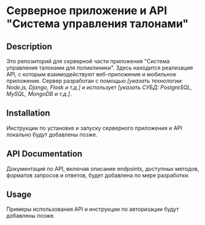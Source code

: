 # Серверное приложение и API "Система управления талонами"

## Description

Это репозиторий для серверной части приложения "Система управления талонами для поликлиники". Здесь находится реализация API, с которым взаимодействуют веб-приложение и мобильное приложение. Сервер разработан с помощью *[указать технологии: Node.js, Django, Flask и т.д.]* и использует *[указать СУБД: PostgreSQL, MySQL, MongoDB и т.д.]*.

## Installation

Инструкции по установке и запуску серверного приложения и API локально будут добавлены позже.

## API Documentation

Документация по API, включая описание endpoints, доступных методов, форматов запросов и ответов, будет добавлена по мере разработки.

## Usage

Примеры использования API и инструкции по авторизации будут добавлены позже. 
